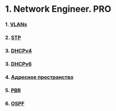 # 1. Network Engineer. PRO

### 1. [VLANs](./ЛР%2001.%20VLANs/)
### 2. [STP](./ЛР%2002.%20STP/)
### 3. [DHCPv4](./ЛР%2003.%20DHCPv4/)
### 3. [DHCPv6](./ЛР%2003.%20DHCPv6/)
### 4. [Адресное пространство](./ЛР%2004.%20Адресное%20пространство/)
### 5. [PBR](./ЛР%2005.%20PBR/)
### 6. [OSPF](./ЛР%2006.%20OSPF/)